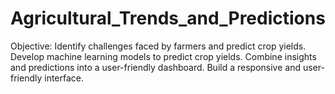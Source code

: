 # Agricultural_Trends_and_Predictions
Objective: Identify challenges faced by farmers and predict crop yields.
Develop machine learning models to predict crop yields.
Combine insights and predictions into a user-friendly dashboard.
Build a responsive and user-friendly interface.

